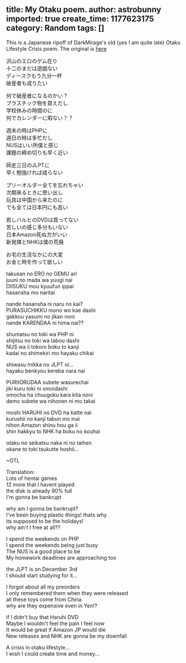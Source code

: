 title: My Otaku poem.
author: astrobunny
imported: true
create_time: 1177623175
category: Random
tags: []
---
This is a Japanese ripoff of DarkMirage's old (yes I am quite late) Otaku Lifestyle Crisis poem.&nbsp;The original is [here](http://www.darkmirage.com/2006/11/27/the-interference-of-reality-on-modern-otaku-life/ "DarkMirage's Poem")  
<!--more-->  
沢山のエロのゲム在り  
十二のまだは遊戯ない  
ディースクもう九分一杯  
破産者も成りたい  
  
何で破産者になるのかい？  
プラスチック物を買えだし  
学校休みの時間のに  
何でカレンダーに暇ない？？  
  
週末の時はPHPに  
週日の時は多忙だし  
NUSはいい所僕と感じ  
課題の締め切りも早く近い  
  
師走三日のJLPTに  
早く勉強ければ成らない  
  
プリーオルダー全てを忘れちゃい  
次期来るときに思い出し  
玩具は中国から来たのに  
でも全ては日本円にも高い  
  
若しハルヒのDVDは買ってない  
苦しいの感じ多分もいない  
日本Amazon死ぬ方がいい  
新発揮とNHKは僕の荒廃  
  
お宅の生活なかにの大変  
お金と時を作って欲しい  
  
takusan no ERO no GEMU ari  
juuni no mada wa yuugi nai  
DIISUKU mou kyuufun ippai  
hasansha mo naritai  
  
nande hasansha ni naru no kai?  
PURASUCHIKKU mono wo kae dashi  
gakkou yasumi no jikan noni  
nande KARENDAA ni hima nai??  
  
shumatsu no toki wa PHP ni  
shijitsu no toki wa tabou dashi  
NUS wa ii tokoro boku to kanji  
kadai no shimekiri mo hayaku chikai  
  
shiwasu mikka no JLPT ni...  
hayaku benkyou kereba nara nai  
  
PURIIORUDAA subete wasurechai  
jiki kuru toki ni omoidashi  
omocha ha chuugoku kara kita noni  
demo subete wa nihonen ni mo takai  
  
moshi HARUHI no DVD ha katte nai  
kurushii no kanji tabun mo inai  
nihon Amazon shinu hou ga ii  
shin hakkyu to NHK ha boku no kouhai  
  
otaku no seikatsu naka ni no taihen  
okane to toki tsukutte hoshii...  
  
~OTL  
  
Translation:  
Lots of hentai games  
12 more that I havent played  
the disk is already 90% full  
I'm gonna be bankrupt  
  
why am I gonna be bankrupt?  
I've been buying plastic things! thats why  
its supposed to be the holidays!  
why ain't I free at all??  
  
I spend the weekends on PHP  
I spend the weekends being just busy  
The NUS is a good place to be  
My homework deadlines are approaching too  
  
the JLPT is on December 3rd  
I should start studying for it...  
  
I forgot about all my preorders  
I only remembered them when they were released  
all these toys come from China  
why are they expensive even in Yen!?  
  
if I didn't buy that Haruhi DVD  
Maybe I wouldn't feel the pain I feel now  
It would be great if Amazon JP would die  
New releases and NHK are gonna be my downfall  
  
A crisis in otaku lifestyle...  
I wish I could create time and money...

